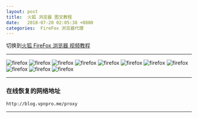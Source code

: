 ```yaml
---
layout: post
title:  火狐 浏览器 图文教程
date:   2018-07-20 02:05:38 +0800
categories:  FireFox 浏览器代理
---
```


切换到[火狐 FireFox 浏览器 视频教程](/2018/07/firefox/ "FireFox")

****

![firefox](/assets/images/firefox/firefox1.png "FireFox")
![firefox](/assets/images/firefox/firefox2.png "FireFox")
![firefox](/assets/images/firefox/firefox3.png "FireFox")
![firefox](/assets/images/firefox/firefox4.png "FireFox")
![firefox](/assets/images/firefox/firefox5.png "FireFox")
![firefox](/assets/images/firefox/firefox6.png "FireFox")
![firefox](/assets/images/firefox/firefox7.png "FireFox")
![firefox](/assets/images/firefox/firefox8.png "FireFox")
![firefox](/assets/images/firefox/firefox9.png "FireFox")
![firefox](/assets/images/firefox/firefox10.png "FireFox")
![firefox](/assets/images/firefox/firefox11.png "FireFox")

****

### 在线恢复的网络地址

```
http://blog.vpnpro.me/proxy
```
****